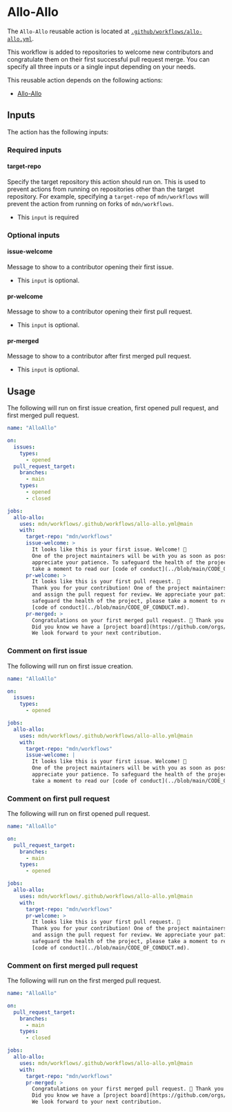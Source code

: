 # Allo-Allo

The `Allo-Allo` reusable action is located at [`.github/workflows/allo-allo.yml`](https://github.com/mdn/workflows/tree/main/.github/workflows/allo-allo.yml).

This workflow is added to repositories to welcome new contributors and congratulate them on their first successful pull request merge.
You can specify all three inputs or a single input depending on your needs.

This reusable action depends on the following actions:

- [Allo-Allo](https://github.com/mechanical-ink/allo-allo)

## Inputs

The action has the following inputs:

### Required inputs

#### target-repo

Specify the target repository this action should run on. This is used to prevent actions from running on repositories other than the target repository. For example, specifying a `target-repo` of `mdn/workflows` will prevent the action from running on forks of `mdn/workflows`.

- This `input` is required

### Optional inputs

#### issue-welcome

Message to show to a contributor opening their first issue.

- This `input` is optional.

#### pr-welcome

Message to show to a contributor opening their first pull request.

- This `input` is optional.

#### pr-merged

Message to show to a contributor after first merged pull request.

- This `input` is optional.

## Usage

The following will run on first issue creation, first opened pull request, and first merged pull request.

```yml
name: "AlloAllo"

on:
  issues:
    types:
      - opened
  pull_request_target:
    branches:
      - main
    types:
      - opened
      - closed

jobs:
  allo-allo:
    uses: mdn/workflows/.github/workflows/allo-allo.yml@main
    with:
      target-repo: "mdn/workflows"
      issue-welcome: >
        It looks like this is your first issue. Welcome! 👋
        One of the project maintainers will be with you as soon as possible. We
        appreciate your patience. To safeguard the health of the project, please
        take a moment to read our [code of conduct](../blob/main/CODE_OF_CONDUCT.md).
      pr-welcome: >
        It looks like this is your first pull request. 🎉
        Thank you for your contribution! One of the project maintainers will triage
        and assign the pull request for review. We appreciate your patience. To
        safeguard the health of the project, please take a moment to read our
        [code of conduct](../blob/main/CODE_OF_CONDUCT.md).
      pr-merged: >
        Congratulations on your first merged pull request. 🎉 Thank you for your contribution!
        Did you know we have a [project board](https://github.com/orgs/mdn/projects/25) with high-impact contribution opportunities?
        We look forward to your next contribution.
```

### Comment on first issue

The following will run on first issue creation.

```yml
name: "AlloAllo"

on:
  issues:
    types:
      - opened

jobs:
  allo-allo:
    uses: mdn/workflows/.github/workflows/allo-allo.yml@main
    with:
      target-repo: "mdn/workflows"
      issue-welcome: |
        It looks like this is your first issue. Welcome! 👋
        One of the project maintainers will be with you as soon as possible. We
        appreciate your patience. To safeguard the health of the project, please
        take a moment to read our [code of conduct](../blob/main/CODE_OF_CONDUCT.md).
```

### Comment on first pull request

The following will run on first opened pull request.

```yml
name: "AlloAllo"

on:
  pull_request_target:
    branches:
      - main
    types:
      - opened

jobs:
  allo-allo:
    uses: mdn/workflows/.github/workflows/allo-allo.yml@main
    with:
      target-repo: "mdn/workflows"
      pr-welcome: >
        It looks like this is your first pull request. 🎉
        Thank you for your contribution! One of the project maintainers will triage
        and assign the pull request for review. We appreciate your patience. To
        safeguard the health of the project, please take a moment to read our
        [code of conduct](../blob/main/CODE_OF_CONDUCT.md).
```

### Comment on first merged pull request

The following will run on the first merged pull request.

```yml
name: "AlloAllo"

on:
  pull_request_target:
    branches:
      - main
    types:
      - closed

jobs:
  allo-allo:
    uses: mdn/workflows/.github/workflows/allo-allo.yml@main
    with:
      target-repo: "mdn/workflows"
      pr-merged: >
        Congratulations on your first merged pull request. 🎉 Thank you for your contribution!
        Did you know we have a [project board](https://github.com/orgs/mdn/projects/25) with high-impact contribution opportunities?
        We look forward to your next contribution.
```
